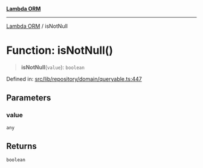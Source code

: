 [**Lambda ORM**](../README.md)

***

[Lambda ORM](../README.md) / isNotNull

# Function: isNotNull()

> **isNotNull**(`value`): `boolean`

Defined in: [src/lib/repository/domain/queryable.ts:447](https://github.com/lambda-orm/lambdaorm-base/blob/5f10bdc7d0f008296efbcbe89bc2bf1ed03aaaef/src/lib/repository/domain/queryable.ts#L447)

## Parameters

### value

`any`

## Returns

`boolean`
